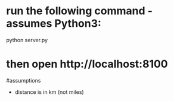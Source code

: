 # run the following command - assumes Python3:
python server.py
# then open http://localhost:8100

#assumptions

 - distance is in km (not miles)
 